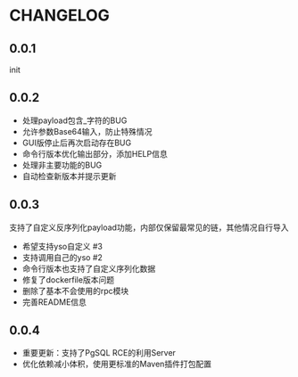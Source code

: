 # CHANGELOG

## 0.0.1

init

## 0.0.2

- 处理payload包含_字符的BUG
- 允许参数Base64输入，防止特殊情况
- GUI版停止后再次启动存在BUG
- 命令行版本优化输出部分，添加HELP信息
- 处理非主要功能的BUG
- 自动检查新版本并提示更新

## 0.0.3

支持了自定义反序列化payload功能，内部仅保留最常见的链，其他情况自行导入

- 希望支持yso自定义 #3
- 支持调用自己的yso #2
- 命令行版本也支持了自定义序列化数据
- 修复了dockerfile版本问题
- 删除了基本不会使用的rpc模块
- 完善README信息

## 0.0.4

- 重要更新：支持了PgSQL RCE的利用Server
- 优化依赖减小体积，使用更标准的Maven插件打包配置